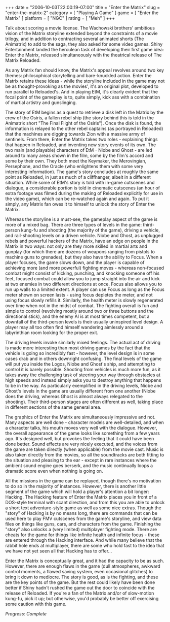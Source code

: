 +++
date = "2006-10-03T22:00:19-07:00"
title = "Enter the Matrix"
slug = "enter-the-matrix-2"
category = [ "Playing A Game" ]
game = [ "Enter the Matrix" ]
platform = [ "NGC" ]
rating = [ "Meh" ]
+++

Talk about scoring a movie license. The Wachowski brothers' ambitious vision of the Matrix storyline extended beyond the constraints of a movie trilogy, and in addition to contracting several animated shorts (The Animatrix) to add to the saga, they also asked for some video games. Shiny Entertainment landed the herculean task of developing their first game idea: Enter the Matrix, released simultaneously with the theatrical release of The Matrix Reloaded.

As any Matrix fan should know, the Matrix's appeal revolves around two key themes: philosophical storytelling and bare-knuckled action. Enter the Matrix retains these ideas - while the storyline included in the game may not be as thought-provoking as the movies', it's an original plot, developed to run parallel to Reloaded's. And in playing EtM, it's clearly evident that the focal point of the gameplay is to, quite simply, kick ass with a combination of martial artistry and gunslinging.

The story of EtM begins as a quest to retrieve a disk left in the Matrix by the crew of the Osiris, a fallen rebel ship (the story behind this is told in the Animatrix short "The Final Flight of the Osiris"). Once the disk is found, the information is relayed to the other rebel captains (as portrayed in Reloaded) that the machines are digging towards Zion with a massive army of sentinels. From there, Enter the Matrix takes two roles - explaining things that happen in Reloaded, and inventing new story events of its own. The two main (and playable) characters of EtM - Niobe and Ghost - are led around to many areas shown in the film, some by the film's accord and some by their own. They both meet the Keymaker, the Merovingian, Persephone, and the Oracle (who enlightens them with some very interesting information). The game's story concludes at roughly the same point as Reloaded, in just as much of a cliffhanger, albeit in a different situation. While some of EtM's story is told with in-game cutscenes and dialogue, a considerable portion is told in cinematic cutscenes (an hour of extra footage was filmed during the making of Reloaded explicitly for use in the video game), which can be re-watched again and again. To put it simply, any Matrix fan owes it to himself to unlock the story of Enter the Matrix.

Whereas the storyline is a must-see, the gameplay aspect of the game is more of a mixed bag. There are three types of levels in the game: third-person kung-fu and shooting (the majority of the game), driving a vehicle, and rail-shooting levels on a driven vehicle. Niobe and Ghost, as unplugged rebels and powerful hackers of the Matrix, have an edge on people in the Matrix in two ways: not only are they more skilled in martial arts and gunplay (for which there are dozens of weapons ranging from pistols to machine guns to grenades), but they also have the ability to Focus. When a player focuses, the game slows down, and the player is capable of achieving more (and more powerful) fighting moves - whereas non-focused combat might consist of kicking, punching, and knocking someone off his feet, focused combat could allow you to jump straight into the air and kick at two enemies in two different directions at once. Focus also allows you to run up walls to a limited extent. A player can use Focus as long as the Focus meter shown on screen lasts - using focus depletes the meter, and not using focus slowly refills it. Similarly, the health meter is slowly regenerated over time when not in the midst of combat. The fighting overall is fun and simple to control (revolving mostly around two or three buttons and the directional stick), and the enemy AI is at most times competent, but a downfall of the third-person levels is their usually uninspired level design. A player may all too often find himself wandering aimlessly around a labyrinthian room looking for the proper exit.

The driving levels invoke similarly mixed feelings. The actual act of driving is made more interesting than most driving games by the fact that the vehicle is going so incredibly fast - however, the level design is in some cases drab and in others downright confusing. The final levels of the game will put you inside the Logos, Niobe and Ghost's ship, and attempting to control it is barely possible. Shooting from vehicles is much more fun, as it takes away the challenging task of steering your way through obstacles at high speeds and instead simply asks you to destroy anything that happens to be in the way. As particularly exemplified in the driving levels, Niobe and Ghost's levels in the game are usually different from one another (Niobe does the driving, whereas Ghost is almost always relegated to the shooting). Their third-person stages are often different as well, taking place in different sections of the same general area.

The graphics of Enter the Matrix are simultaneously impressive and not. Many aspects are well done - character models are well-detailed, and when a character talks, his mouth moves very well with the dialogue. However, the overall appearance of the game looks like something from a few years ago. It's designed well, but provokes the feeling that it could have been done better. Sound effects are very nicely executed, and the voices from the game are taken directly (when applicable) from the movie cast. Music is also taken directly from the movies, so all the soundtracks are both fitting to the situation and pleasing to the ear - except in rare instances where the ambient sound engine goes berserk, and the music continually loops a dramatic score even when nothing is going on.

All the missions in the game can be replayed, though there's no motivation to do so in the majority of instances. However, there is another little segment of the game which will hold a player's attention a bit longer: Hacking. The Hacking feature of Enter the Matrix places you in front of a DOS-style terminal with scant direction, and from this you are able to unlock a short text adventure-style game as well as some nice extras. Though the "story" of Hacking is by no means long, there are commands that can be used here to play FMV cutscenes from the game's storyline, and view data files on things like guns, cars, and characters from the game. Finishing the "story" also unlocks a (very limited) multiplayer fighting mode. There are cheats for the game for things like infinite health and infinite focus - these are entered through the Hacking interface. And while many believe that the rabbit hole ends at multiplayer, there are some who hold fast to the idea that we have not yet seen all that Hacking has to offer...

Enter the Matrix is conceptually great, and it had the capacity to be as such. However, there are enough flaws in the game (dull atmospheres, awkward control moments, a flawed saving system, even occasional glitches) to bring it down to mediocre. The story is good, as is the fighting, and these are the key points of the game. But the rest could likely have been done better if Shiny hadn't rushed the game out the door to coincide with the release of Reloaded. If you're a fan of the Matrix and/or of slow-motion kung-fu, pick it up; but otherwise, you'd probably be better off exercising some caution with this game.

<i>Progress: Complete</i>